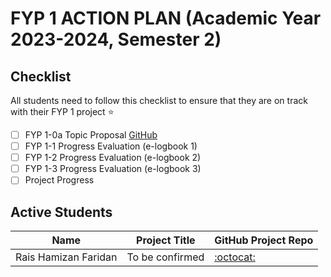 # FYP 1 ACTION PLAN (Academic Year 2023-2024, Semester 2)

## Checklist

All students need to follow this checklist to ensure that they are on track with their FYP 1 project :star: 

- [ ] FYP 1-0a Topic Proposal [GitHub](https://docs.google.com/document/d/1vefJ0vwEF74DSQTE-DMZpXptfNmTL8Zp1gOh6bozLPE/edit)
- [ ] FYP 1-1 Progress Evaluation (e-logbook 1)
- [ ] FYP 1-2 Progress Evaluation (e-logbook 2)
- [ ] FYP 1-3 Progress Evaluation (e-logbook 3)
- [ ] Project Progress

## Active Students

| Name | Project Title | GitHub Project Repo |
|------|---------------|---------------------|
| Rais Hamizan Faridan      | To be confirmed              | [:octocat:](https://github.com/aqillakhamis/Undergraduate-Project/tree/main/Academic%20Year%202023-2024/Semester%202/FYP%201/Rais%20Hamizan%20Faridan)                    |







